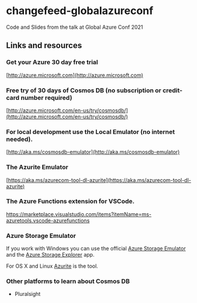 # changefeed-globalazureconf
Code and Slides from the talk at Global Azure Conf 2021

## Links and resources

### Get your Azure 30 day free trial
[http://azure.microsoft.com](http://azure.microsoft.com)

### Free try of 30 days of Cosmos DB (no subscription or credit-card number required)
[http://azure.microsoft.com/en-us/try/cosmosdb/](http://azure.microsoft.com/en-us/try/cosmosdb/)

### For local development use the Local Emulator (no internet needed).
[http://aka.ms/cosmosdb-emulator](http://aka.ms/cosmosdb-emulator)

### The Azurite Emulator 
[https://aka.ms/azurecom-tool-dl-azurite](https://aka.ms/azurecom-tool-dl-azurite)

### The Azure Functions extension for VSCode.
https://marketplace.visualstudio.com/items?itemName=ms-azuretools.vscode-azurefunctions

### Azure Storage Emulator
If you work with Windows you can use the official [Azure Storage Emulator](https://go.microsoft.com/fwlink/?LinkId=717179&clcid=0x409) and the [Azure Storage Explorer](https://azure.microsoft.com/en-us/features/storage-explorer/) app. 

For OS X and Linux [Azurite](https://aka.ms/azurecom-tool-dl-azurite) is the tool. 

### Other platforms to learn about Cosmos DB
- Pluralsight
